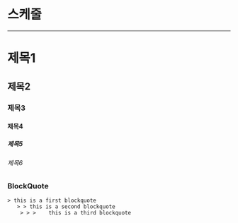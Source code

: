 # 스케줄

---
# 제목1

## 제목2

### 제목3

#### 제목4

##### 제목5

###### 제목6

### BlockQuote
    > this is a first blockquote
       > > this is a second blockquote
        > > >    this is a third blockquote